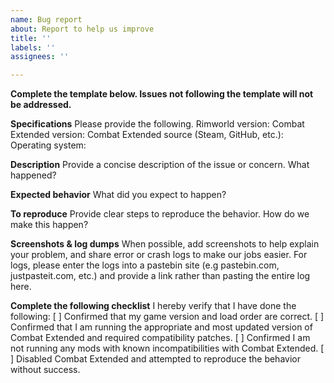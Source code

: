 ```yaml
---
name: Bug report
about: Report to help us improve
title: ''
labels: ''
assignees: ''

---
```


**Complete the template below. Issues not following the template will not be addressed.**

**Specifications**
Please provide the following.
Rimworld version:
Combat Extended version:
Combat Extended source (Steam, GitHub, etc.):
Operating system:

**Description**
Provide a concise description of the issue or concern. What happened?

**Expected behavior**
What did you expect to happen?

**To reproduce**
Provide clear steps to reproduce the behavior. How do we make this happen?

**Screenshots & log dumps**
When possible, add screenshots to help explain your problem, and share error or crash logs to make our jobs easier. For logs, please enter the logs into a pastebin site (e.g pastebin.com, justpasteit.com, etc.) 
and provide a link rather than pasting the entire log here. 

**Complete the following checklist**
I hereby verify that I have done the following:
[ ] Confirmed that my game version and load order are correct.
[ ] Confirmed that I am running the appropriate and most updated version of Combat Extended and required compatibility patches.
[ ] Confirmed I am not running any mods with known incompatibilities with Combat Extended.
[ ] Disabled Combat Extended and attempted to reproduce the behavior without success.
